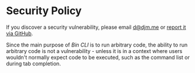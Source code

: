 # Security Policy

If you discover a security vulnerability, please email [d@djm.me](mailto:d@djm.me) or
[report it via GitHub](https://github.com/bin-cli/bin-cli/security/advisories/new).

Since the main purpose of *Bin CLI* is to run arbitrary code, the ability to run
arbitrary code is not a vulnerability - unless it is in a context where users
wouldn't normally expect code to be executed, such as the command list or during
tab completion.
